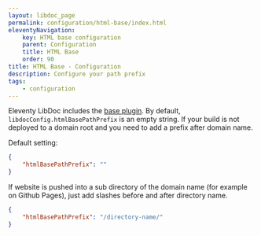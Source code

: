 ```yaml
---
layout: libdoc_page
permalink: configuration/html-base/index.html
eleventyNavigation:
    key: HTML base configuration
    parent: Configuration
    title: HTML Base
    order: 90
title: HTML Base - Configuration
description: Configure your path prefix
tags:
    - configuration
---
```


Eleventy LibDoc includes the [base plugin](https://www.11ty.dev/docs/plugins/html-base/). By default, `libdocConfig.htmlBasePathPrefix` is an empty string. If your build is not deployed to a domain root and you need to add a prefix after domain name.

Default setting:

```json
{
    "htmlBasePathPrefix": ""
}
```

If website is pushed into a sub directory of the domain name (for example on Github Pages), just add slashes before and after directory name.

```json
{
    "htmlBasePathPrefix": "/directory-name/"
}
```

